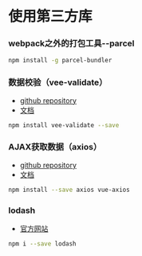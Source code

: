 # 使用第三方库

### webpack之外的打包工具--parcel
```bash
npm install -g parcel-bundler
```

### 数据校验（vee-validate）
* [github repository](https://github.com/baianat/vee-validate)
* [文档](https://baianat.github.io/vee-validate/guide/)
```bash
npm install vee-validate --save
```

### AJAX获取数据（axios）
* [github repository](https://github.com/axios/axios)
* [文档](https://vuejs.org/v2/cookbook/using-axios-to-consume-apis.html)

```bash
npm install --save axios vue-axios
```

### lodash
* [官方网站](https://lodash.com/)
```bash
npm i --save lodash
```
